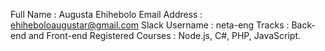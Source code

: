 Full Name : Augusta Ehihebolo 
Email Address : ehiheboloaugustar@gmail.com 
Slack Username : neta-eng
Tracks : Back-end and Front-end
 Registered Courses : Node.js, C#, PHP, JavaScript.
